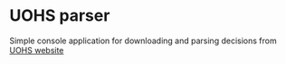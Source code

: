 # UOHS parser

Simple console application for downloading and parsing decisions from [UOHS website](http://www.uohs.cz/cs/verejne-zakazky/sbirky-rozhodnuti.html)
